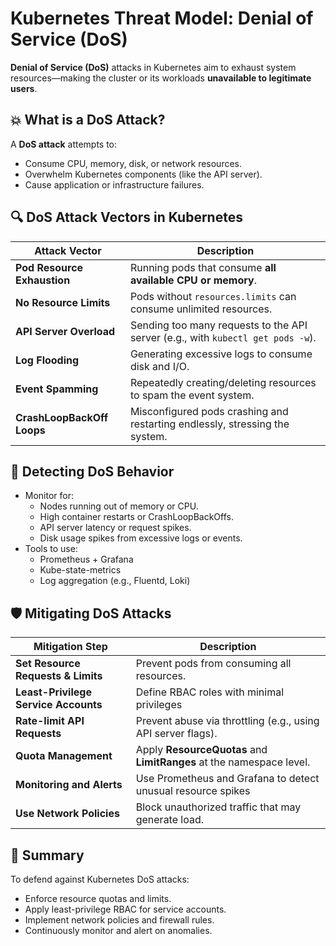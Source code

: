 # Kubernetes Threat Model: Denial of Service (DoS)

**Denial of Service (DoS)** attacks in Kubernetes aim to exhaust system resources—making the cluster or its workloads **unavailable to legitimate users**.

## 💥 What is a DoS Attack?
A **DoS attack** attempts to:
- Consume CPU, memory, disk, or network resources.
- Overwhelm Kubernetes components (like the API server).
- Cause application or infrastructure failures.

## 🔍 DoS Attack Vectors in Kubernetes

| Attack Vector | Description |
|---------------|-------------|
| **Pod Resource Exhaustion** | Running pods that consume **all available CPU or memory**. |
| **No Resource Limits** | Pods without `resources.limits` can consume unlimited resources. |
| **API Server Overload** | Sending too many requests to the API server (e.g., with `kubectl get pods -w`). |
| **Log Flooding** | Generating excessive logs to consume disk and I/O. |
| **Event Spamming** | Repeatedly creating/deleting resources to spam the event system. |
| **CrashLoopBackOff Loops** | Misconfigured pods crashing and restarting endlessly, stressing the system. |

## 🔎 Detecting DoS Behavior
- Monitor for:
    - Nodes running out of memory or CPU.
    - High container restarts or CrashLoopBackOffs.
    - API server latency or request spikes.
    - Disk usage spikes from excessive logs or events.
- Tools to use:
    - Prometheus + Grafana
    - Kube-state-metrics
    - Log aggregation (e.g., Fluentd, Loki)

## 🛡️ Mitigating DoS Attacks

| Mitigation Step                      | Description                                                          |
| ------------------------------------ | -------------------------------------------------------------------- |
| **Set Resource Requests & Limits**   | Prevent pods from consuming all resources.                           |
| **Least-Privilege Service Accounts** | Define RBAC roles with minimal privileges                            |
| **Rate-limit API Requests**          | Prevent abuse via throttling (e.g., using API server flags).         |
| **Quota Management**                 | Apply **ResourceQuotas** and **LimitRanges** at the namespace level. |
| **Monitoring and Alerts**            | Use Prometheus and Grafana to detect unusual resource spikes         |
| **Use Network Policies**             | Block unauthorized traffic that may generate load.                   |

## 📌 Summary
To defend against Kubernetes DoS attacks:
- Enforce resource quotas and limits.
- Apply least-privilege RBAC for service accounts.
- Implement network policies and firewall rules.
- Continuously monitor and alert on anomalies.
